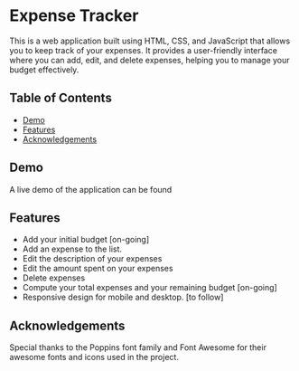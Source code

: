# Expense Tracker

This is a web application built using HTML, CSS, and JavaScript that allows you to keep track of your expenses. It provides a user-friendly interface where you can add, edit, and delete expenses, helping you to manage your budget effectively.

## Table of Contents
- [Demo](#demo)
- [Features](#features)
- [Acknowledgements](#acknowledgements)

## Demo

A live demo of the application can be found 

## Features

- Add your initial budget [on-going]
- Add an expense to the list.
- Edit the description of your expenses
- Edit the amount spent on your expenses
- Delete expenses
- Compute your total expenses and your remaining budget [on-going]
- Responsive design for mobile and desktop. [to follow]

## Acknowledgements
Special thanks to the Poppins font family and Font Awesome for their awesome fonts and icons used in the project.
